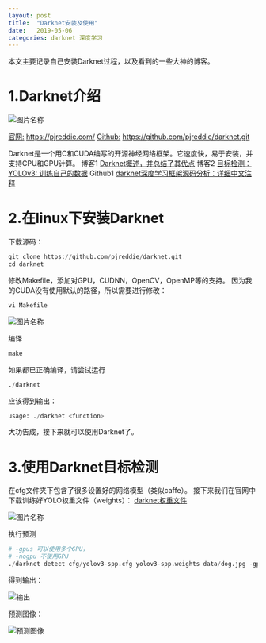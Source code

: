 ```yaml
---
layout: post
title:  "Darknet安装及使用"
date:   2019-05-06
categories: darknet 深度学习
---
```


本文主要记录自己安装Darknet过程，以及看到的一些大神的博客。
# 1.Darknet介绍

<img src="https://img-blog.csdnimg.cn/20190506135225613.png"  alt="图片名称" />


[官网:](https://pjreddie.com/) https://pjreddie.com/
[Github:](https://github.com/pjreddie/darknet.git) https://github.com/pjreddie/darknet.git

Darknet是一个用C和CUDA编写的开源神经网络框架。它速度快，易于安装，并支持CPU和GPU计算。
博客1 [Darknet概述，并总结了其优点](https://blog.csdn.net/u010122972/article/details/83541978)
博客2 [目标检测：YOLOv3: 训练自己的数据](https://blog.csdn.net/lilai619/article/details/79695109)
Github1 [darknet深度学习框架源码分析：详细中文注释](https://github.com/hgpvision/darknet)

# 2.在linux下安装Darknet
下载源码：
```python
git clone https://github.com/pjreddie/darknet.git
cd darknet
```
修改Makefile，添加对GPU，CUDNN，OpenCV，OpenMP等的支持。
因为我的CUDA没有使用默认的路径，所以需要进行修改：
```python
vi Makefile
```
<img src="https://img-blog.csdnimg.cn/20190506141953931.png"  alt="图片名称" />

编译
```python
make
```
如果都已正确编译，请尝试运行
```python
./darknet
```
应该得到输出：
```python
usage: ./darknet <function>
```
大功告成，接下来就可以使用Darknet了。
# 3.使用Darknet目标检测
在cfg文件夹下包含了很多设置好的网络模型（类似caffe）。
接下来我们在官网中下载训练好YOLO权重文件（weights）：
[darknet权重文件](https://pjreddie.com/darknet/yolo/)

<img src="https://img-blog.csdnimg.cn/20190506143537857.png"  alt="图片名称" />

执行预测
```python
# -gpus 可以使用多个GPU， 
# -nogpu 不使用GPU
./darknet detect cfg/yolov3-spp.cfg yolov3-spp.weights data/dog.jpg -gpus 3,4
```
得到输出：

<img src="https://img-blog.csdnimg.cn/20190506161754688.png"  alt="输出" />

预测图像：

<img src="https://img-blog.csdnimg.cn/2019050615593930.jpg"  alt="预测图像" />
